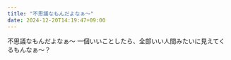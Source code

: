 ```yaml
---
title: "不思議なもんだよなぁ〜"
date: 2024-12-20T14:19:47+09:00
---
```

不思議なもんだよなぁ〜
一個いいことしたら、全部いい人間みたいに見えてくるもんなぁ〜？
